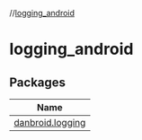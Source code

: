 //[logging_android](index.md)



# logging_android  


## Packages  
  
|  Name | 
|---|
| <a name="danbroid.logging////PointingToDeclaration/"></a>[danbroid.logging](logging_android/danbroid.logging/index.md)|

